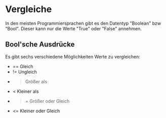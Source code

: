 # Vergleiche
In den meisten Programmiersprachen gibt es den Datentyp "Boolean" bzw "Bool".
Dieser kann nur die Werte "True" oder "False" annehmen.

## Bool'sche Ausdrücke
Es gibt sechs verschiedene Möglichkeiten Werte zu vergleichen:
* == Gleich
* != Ungleich
* > Größer als
* < Kleiner als
* >= Größer oder Gleich
* <= Kleiner oder Gleich
